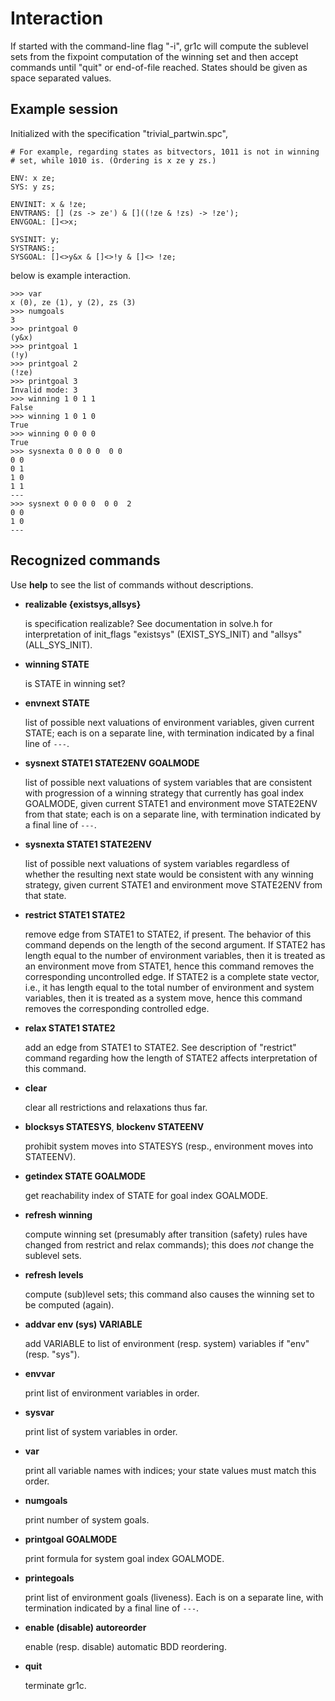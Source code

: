 Interaction
===========

If started with the command-line flag "-i", gr1c will compute the
sublevel sets from the fixpoint computation of the winning set and
then accept commands until "quit" or end-of-file reached.  States
should be given as space separated values.


Example session
---------------

Initialized with the specification "trivial_partwin.spc",

    # For example, regarding states as bitvectors, 1011 is not in winning
    # set, while 1010 is. (Ordering is x ze y zs.)

    ENV: x ze;
    SYS: y zs;

    ENVINIT: x & !ze;
    ENVTRANS: [] (zs -> ze') & []((!ze & !zs) -> !ze');
    ENVGOAL: []<>x;

    SYSINIT: y;
    SYSTRANS:;
    SYSGOAL: []<>y&x & []<>!y & []<> !ze;

below is example interaction.

    >>> var
    x (0), ze (1), y (2), zs (3)
    >>> numgoals
    3
    >>> printgoal 0
    (y&x)
    >>> printgoal 1
    (!y)
    >>> printgoal 2
    (!ze)
    >>> printgoal 3
    Invalid mode: 3
    >>> winning 1 0 1 1
    False
    >>> winning 1 0 1 0
    True
    >>> winning 0 0 0 0
    True
    >>> sysnexta 0 0 0 0  0 0
    0 0
    0 1
    1 0
    1 1
    ---
    >>> sysnext 0 0 0 0  0 0  2
    0 0
    1 0
    ---


Recognized commands
-------------------

Use **help** to see the list of commands without descriptions.

* **realizable {existsys,allsys}**

  is specification realizable?  See documentation in solve.h for
  interpretation of init_flags "existsys" (EXIST_SYS_INIT) and
  "allsys" (ALL_SYS_INIT).

* **winning STATE**

  is STATE in winning set?

* **envnext STATE**

  list of possible next valuations of environment variables, given
  current STATE; each is on a separate line, with termination
  indicated by a final line of ``---``.

* **sysnext STATE1 STATE2ENV GOALMODE**

  list of possible next valuations of system variables that are
  consistent with progression of a winning strategy that currently has
  goal index GOALMODE, given current STATE1 and environment move
  STATE2ENV from that state; each is on a separate line, with
  termination indicated by a final line of ``---``.

* **sysnexta STATE1 STATE2ENV**

  list of possible next valuations of system variables regardless of
  whether the resulting next state would be consistent with any
  winning strategy, given current STATE1 and environment move
  STATE2ENV from that state.

* **restrict STATE1 STATE2**

  remove edge from STATE1 to STATE2, if present. The behavior of this
  command depends on the length of the second argument. If STATE2 has
  length equal to the number of environment variables, then it is
  treated as an environment move from STATE1, hence this command
  removes the corresponding uncontrolled edge. If STATE2 is a complete
  state vector, i.e., it has length equal to the total number of
  environment and system variables, then it is treated as a system
  move, hence this command removes the corresponding controlled edge.

* **relax STATE1 STATE2**

  add an edge from STATE1 to STATE2. See description of "restrict"
  command regarding how the length of STATE2 affects interpretation of
  this command.

* **clear**

  clear all restrictions and relaxations thus far.

* **blocksys STATESYS**, **blockenv STATEENV**

  prohibit system moves into STATESYS (resp., environment moves into
  STATEENV).

* **getindex STATE GOALMODE**

  get reachability index of STATE for goal index GOALMODE.

* **refresh winning**

  compute winning set (presumably after transition (safety) rules have
  changed from restrict and relax commands); this does *not* change
  the sublevel sets.

* **refresh levels**

  compute (sub)level sets; this command also causes the winning set to
  be computed (again).

* **addvar env (sys) VARIABLE**

  add VARIABLE to list of environment (resp. system) variables if
  "env" (resp. "sys").

* **envvar**

  print list of environment variables in order.

* **sysvar**

  print list of system variables in order.

* **var**

  print all variable names with indices; your state values must match
  this order.

* **numgoals**

  print number of system goals.

* **printgoal GOALMODE**

  print formula for system goal index GOALMODE.

* **printegoals**

  print list of environment goals (liveness).  Each is on a separate
  line, with termination indicated by a final line of ``---``.

* **enable (disable) autoreorder**

  enable (resp. disable) automatic BDD reordering.

* **quit**

  terminate gr1c.
